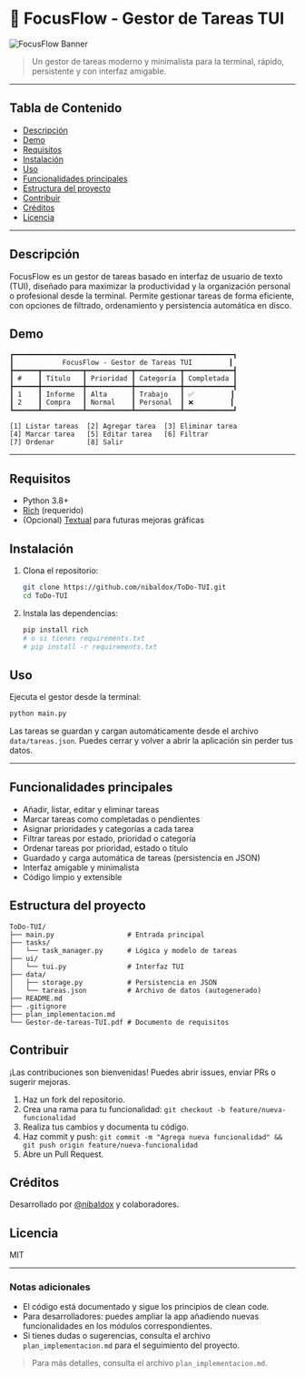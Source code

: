 # 🚀 FocusFlow - Gestor de Tareas TUI

![FocusFlow Banner](https://img.shields.io/badge/TUI-FocusFlow-blue?style=for-the-badge)

> Un gestor de tareas moderno y minimalista para la terminal, rápido, persistente y con interfaz amigable.

---

## Tabla de Contenido
- [Descripción](#descripción)
- [Demo](#demo)
- [Requisitos](#requisitos)
- [Instalación](#instalación)
- [Uso](#uso)
- [Funcionalidades principales](#funcionalidades-principales)
- [Estructura del proyecto](#estructura-del-proyecto)
- [Contribuir](#contribuir)
- [Créditos](#créditos)
- [Licencia](#licencia)

---

## Descripción

FocusFlow es un gestor de tareas basado en interfaz de usuario de texto (TUI), diseñado para maximizar la productividad y la organización personal o profesional desde la terminal. Permite gestionar tareas de forma eficiente, con opciones de filtrado, ordenamiento y persistencia automática en disco.

## Demo

```text
┏━━━━━━━━━━━━━━━━━━━━━━━━━━━━━━━━━━━━━━━━━━━━━━━━━━━━━━┓
┃            FocusFlow - Gestor de Tareas TUI         ┃
┣━━━━━━┳━━━━━━━━━━┳━━━━━━━━━━━┳━━━━━━━━━━━┳━━━━━━━━━━━━┫
┃ #    ┃ Título   ┃ Prioridad ┃ Categoría ┃ Completada ┃
┣━━━━━━╋━━━━━━━━━━╋━━━━━━━━━━━╋━━━━━━━━━━━╋━━━━━━━━━━━━┫
┃ 1    ┃ Informe  ┃ Alta      ┃ Trabajo   ┃ ✅         ┃
┃ 2    ┃ Compra   ┃ Normal    ┃ Personal  ┃ ❌         ┃
┗━━━━━━┻━━━━━━━━━━┻━━━━━━━━━━━┻━━━━━━━━━━━┻━━━━━━━━━━━━┛

[1] Listar tareas  [2] Agregar tarea  [3] Eliminar tarea
[4] Marcar tarea   [5] Editar tarea   [6] Filtrar
[7] Ordenar        [8] Salir
```

---

## Requisitos

- Python 3.8+
- [Rich](https://github.com/Textualize/rich) (requerido)
- (Opcional) [Textual](https://github.com/Textualize/textual) para futuras mejoras gráficas

## Instalación

1. Clona el repositorio:

   ```bash
   git clone https://github.com/nibaldox/ToDo-TUI.git
   cd ToDo-TUI
   ```

2. Instala las dependencias:

   ```bash
   pip install rich
   # o si tienes requirements.txt
   # pip install -r requirements.txt
   ```

## Uso

Ejecuta el gestor desde la terminal:

```bash
python main.py
```

Las tareas se guardan y cargan automáticamente desde el archivo `data/tareas.json`. Puedes cerrar y volver a abrir la aplicación sin perder tus datos.

---

## Funcionalidades principales

- Añadir, listar, editar y eliminar tareas
- Marcar tareas como completadas o pendientes
- Asignar prioridades y categorías a cada tarea
- Filtrar tareas por estado, prioridad o categoría
- Ordenar tareas por prioridad, estado o título
- Guardado y carga automática de tareas (persistencia en JSON)
- Interfaz amigable y minimalista
- Código limpio y extensible

## Estructura del proyecto

```
ToDo-TUI/
├── main.py                  # Entrada principal
├── tasks/
│   └── task_manager.py      # Lógica y modelo de tareas
├── ui/
│   └── tui.py               # Interfaz TUI
├── data/
│   ├── storage.py           # Persistencia en JSON
│   └── tareas.json          # Archivo de datos (autogenerado)
├── README.md
├── .gitignore
├── plan_implementacion.md
└── Gestor-de-tareas-TUI.pdf # Documento de requisitos
```

## Contribuir

¡Las contribuciones son bienvenidas! Puedes abrir issues, enviar PRs o sugerir mejoras.

1. Haz un fork del repositorio.
2. Crea una rama para tu funcionalidad: `git checkout -b feature/nueva-funcionalidad`
3. Realiza tus cambios y documenta tu código.
4. Haz commit y push: `git commit -m "Agrega nueva funcionalidad" && git push origin feature/nueva-funcionalidad`
5. Abre un Pull Request.

## Créditos

Desarrollado por [@nibaldox](https://github.com/nibaldox) y colaboradores.

## Licencia

MIT

---

### Notas adicionales

- El código está documentado y sigue los principios de clean code.
- Para desarrolladores: puedes ampliar la app añadiendo nuevas funcionalidades en los módulos correspondientes.
- Si tienes dudas o sugerencias, consulta el archivo `plan_implementacion.md` para el seguimiento del proyecto.

> Para más detalles, consulta el archivo `plan_implementacion.md`.
